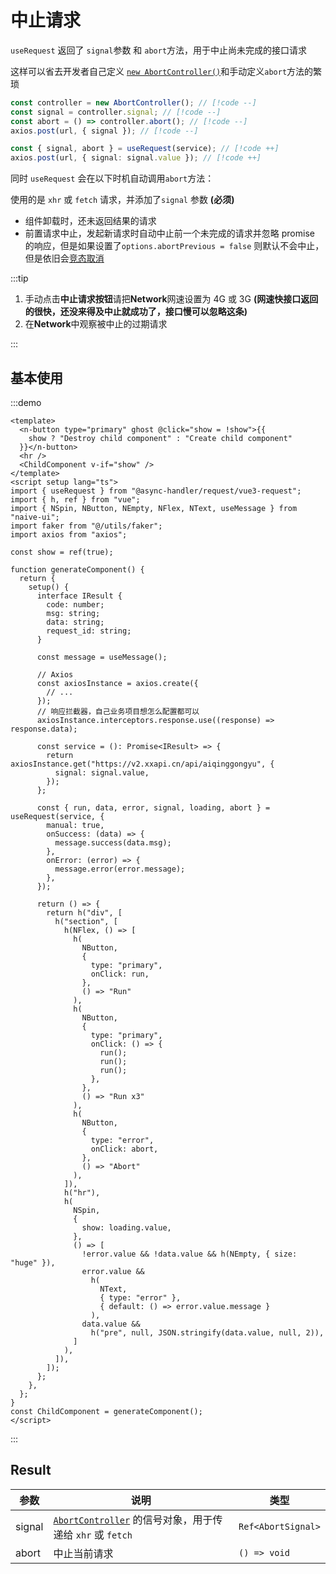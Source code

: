 # 中止请求

`useRequest` 返回了 `signal`参数 和 `abort`方法，用于中止尚未完成的接口请求

这样可以省去开发者自己定义 [`new AbortController()`](https://developer.mozilla.org/zh-CN/docs/Web/API/AbortController)和手动定义`abort`方法的繁琐

```ts
const controller = new AbortController(); // [!code --]
const signal = controller.signal; // [!code --]
const abort = () => controller.abort(); // [!code --]
axios.post(url, { signal }); // [!code --]

const { signal, abort } = useRequest(service); // [!code ++]
axios.post(url, { signal: signal.value }); // [!code ++]
```

同时 `useRequest` 会在以下时机自动调用`abort`方法：

使用的是 `xhr` 或 `fetch` 请求，并添加了`signal` 参数 **(必须)**

- 组件卸载时，还未返回结果的请求
- 前置请求中止，发起新请求时自动中止前一个未完成的请求并忽略 promise 的响应，但是如果设置了`options.abortPrevious = false` 则默认不会中止，但是依旧会[竞态取消](./cancel-response.md)

:::tip

1. 手动点击**中止请求按钮**请把**Network**网速设置为 4G 或 3G **(网速快接口返回的很快，还没来得及中止就成功了，接口慢可以忽略这条)**
2. 在**Network**中观察被中止的过期请求

:::

## 基本使用

:::demo

```vue
<template>
  <n-button type="primary" ghost @click="show = !show">{{
    show ? "Destroy child component" : "Create child component"
  }}</n-button>
  <hr />
  <ChildComponent v-if="show" />
</template>
<script setup lang="ts">
import { useRequest } from "@async-handler/request/vue3-request";
import { h, ref } from "vue";
import { NSpin, NButton, NEmpty, NFlex, NText, useMessage } from "naive-ui";
import faker from "@/utils/faker";
import axios from "axios";

const show = ref(true);

function generateComponent() {
  return {
    setup() {
      interface IResult {
        code: number;
        msg: string;
        data: string;
        request_id: string;
      }

      const message = useMessage();

      // Axios
      const axiosInstance = axios.create({
        // ...
      });
      // 响应拦截器，自己业务项目想怎么配置都可以
      axiosInstance.interceptors.response.use((response) => response.data);

      const service = (): Promise<IResult> => {
        return axiosInstance.get("https://v2.xxapi.cn/api/aiqinggongyu", {
          signal: signal.value,
        });
      };

      const { run, data, error, signal, loading, abort } = useRequest(service, {
        manual: true,
        onSuccess: (data) => {
          message.success(data.msg);
        },
        onError: (error) => {
          message.error(error.message);
        },
      });

      return () => {
        return h("div", [
          h("section", [
            h(NFlex, () => [
              h(
                NButton,
                {
                  type: "primary",
                  onClick: run,
                },
                () => "Run"
              ),
              h(
                NButton,
                {
                  type: "primary",
                  onClick: () => {
                    run();
                    run();
                    run();
                  },
                },
                () => "Run x3"
              ),
              h(
                NButton,
                {
                  type: "error",
                  onClick: abort,
                },
                () => "Abort"
              ),
            ]),
            h("hr"),
            h(
              NSpin,
              {
                show: loading.value,
              },
              () => [
                !error.value && !data.value && h(NEmpty, { size: "huge" }),
                error.value &&
                  h(
                    NText,
                    { type: "error" },
                    { default: () => error.value.message }
                  ),
                data.value &&
                  h("pre", null, JSON.stringify(data.value, null, 2)),
              ]
            ),
          ]),
        ]);
      };
    },
  };
}
const ChildComponent = generateComponent();
</script>
```

:::

## Result

| 参数   | 说明                                                                                                                          | 类型               |
| ------ | ----------------------------------------------------------------------------------------------------------------------------- | ------------------ |
| signal | [`AbortController`](https://developer.mozilla.org/zh-CN/docs/Web/API/AbortController) 的信号对象，用于传递给 `xhr` 或 `fetch` | `Ref<AbortSignal>` |
| abort  | 中止当前请求                                                                                                                  | `() => void`       |
